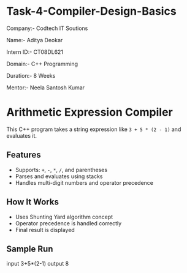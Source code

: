 # Task-4-Compiler-Design-Basics

Company:- Codtech IT Soutions

Name:- Aditya Deokar

Intern ID:- CT08DL621

Domain:- C++ Programming

Duration:- 8 Weeks

Mentor:- Neela Santosh Kumar

#  Arithmetic Expression Compiler

This C++ program takes a string expression like `3 + 5 * (2 - 1)` and evaluates it.

##  Features
- Supports: `+`, `-`, `*`, `/`, and parentheses
- Parses and evaluates using stacks
- Handles multi-digit numbers and operator precedence

##  How It Works
- Uses Shunting Yard algorithm concept
- Operator precedence is handled correctly
- Final result is displayed

##  Sample Run
input 3+5*(2-1)
output 8
